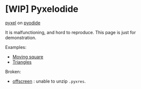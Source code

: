# [WIP] Pyxelodide
[pyxel](https://github.com/kitao/pyxel) on [pyodide](https://github.com/pyodide/pyodide)

It is malfunctioning, and hord to reproduce.
This page is just for demonstration.

Examples:
- [Moving square](test_pyxel_fetch.html?py=00_moving_square)
- [Triangles](test_pyxel_fetch.html?py=08_triangle_api)

Broken:
- [offscreen](test_pyxel_fs.html?py=offscreen) : unable to unzip `.pyxres`.